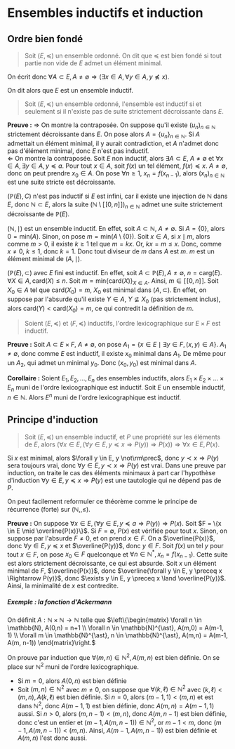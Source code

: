# Ensembles inductifs et induction
## Ordre bien fondé
> Soit $(E,\preceq)$ un ensemble ordonné. On dit que $\preceq$ est bien fondé si
> tout partie non vide de $E$ admet un élément minimal.

On écrit donc $\forall A \subset E, A \neq \emptyset \Rightarrow (\exists x \in A, \forall y \in A, y \not\preceq x)$.

On dit alors que $E$ est un ensemble inductif.

> Soit $(E, \preceq)$ un ensemble ordonné, l'ensemble est inductif
> si et seulement si il n'existe pas de suite strictement décroissante dans $E$.

__Preuve :__ $\Rightarrow$ On montre la contraposée. On suppose qu'il existe
$(u_n)_{n \in \mathbb{N}}$ strictement décroissante dans $E$. On pose alors
$A = \{u_n\}_{n \in \mathbb{N}}$. Si $A$ admettait un élément minimal, il y aurait
contradiction, et $A$ n'admet donc pas d'élément minimal, donc $E$ n'est pas inductif.\
$\Leftarrow$ On montre la contraposée. Soit $E$ non inductif, alors $\exists A \subset E$,
$A \neq \emptyset$ et $\forall x \in A, \exists y \in A, y \preceq a$. Pour tout
$x \in A$, soit $f(x)$ un tel élément, $f(x) \preceq x$. $A \neq \emptyset$,
donc on peut prendre $x_0 \in A$. On pose $\forall n \geq 1$, $x_n = f(x_{n-1})$,
alors $(x_n)_{n \in \mathbb{N}}$ est une suite stricte est décroissante.

$(\mathbb{P}(E), C)$ n'est pas inductif si $E$ est infini, car il existe une
injection de $\mathbb{N}$ dans $E$, donc $\mathbb{N} \subset E$, alors la suite
$(\mathbb{N} \setminus [\![0,n]\!])_{n \in \mathbb{N}}$ admet une suite
strictement décroissante de $\mathbb{P}(E)$.

$(\mathbb{N}, \mid)$ est un ensemble inductif. En effet, soit $A \subset \mathbb{N}$,
$A \neq \emptyset$. Si $A = \{0\}$, alors $0 = \text{min}(A)$.
Sinon, on pose $m = \text{min}(A \setminus \{0\})$.
Soit $x \in A$, si $x \mid m$, alors comme $m > 0$, il existe $k \geq 1$ tel que
$m = kx$. Or, $kx = m \leq x$. Donc, comme $x \neq 0$, $k \leq 1$, donc $k = 1$.
Donc tout diviseur de $m$ dans $A$ est $m$. $m$ est un élément minimal de $(A, \mid)$.

$(\mathbb{P}(E), \subset)$ avec $E$ fini est inductif. En effet, soit $A \subset \mathbb{P}(E), A \neq \emptyset$,
$n = \text{carg}(E)$. $\forall X \in A, \text{card}(X) \leq n$. Soit $m = \text{min}\{\text{card}(X)\}_{X \in A}$.
Ainsi, $m \in [\![0,n]\!]$. Soit $X_0 \in A$ tel que $\text{card}(X_0) = m$,
$X_0$ est minimal dans $(A, \subset)$. En effet, on suppose par l'absurde qu'il
existe $Y \in A$, $Y \not \subseteq X_0$ (pas strictement inclus), alors
$\text{card}(Y) < \text{card}(X_0) = m$, ce qui contredit la définition de $m$.

> Soient $(E, \preceq)$ et $(F, \preceq)$ inductifs, l'ordre lexicographique sur
> $E \times F$ est inductif.

__Preuve :__ Soit $A \subset E \times F$, $A \neq \emptyset$,
on pose $A_1 = \{x \in E \mid \exists y \in F, (x,y) \in A\}$. $A_1 \neq \emptyset$,
donc comme $E$ est inductif, il existe $x_0$ minimal dans $A_1$. De même pour un
$A_2$, qui admet un minimal $y_0$. Donc $(x_0,y_0)$ est minimal dans $A$.

__Corollaire :__ Soient $E_1,E_2,\ldots,E_n$ des ensembles inductifs, alors $E_1 \times E_2 \times \ldots \times E_n$
muni de l'ordre lexicographique est inductif. Soit $E$ un ensemble inductif,
$n \in \mathbb{N}$. Alors $E^n$ muni de l'ordre lexicographique est inductif.

## Principe d'induction
> Soit $(E, \preceq)$ un ensemble inductif, et $P$ une propriété sur les éléments
> de $E$, alors
> $(\forall x \in E, (\forall y \in E, y \preceq x \Rightarrow P(y)) \Rightarrow P(x)) \Rightarrow \forall x \in E, P(x)$.

Si $x$ est minimal, alors $\forall y \in E, y \not\rm\prec$, donc $y \prec x \Rightarrow P(y)$
sera toujours vrai, donc $\forall y \in E, y \prec x \Rightarrow P(y)$
est vrai.
Dans une preuve par induction, on traite le cas des éléments minimaux à part car
l'hypothèse d'induction $\forall y \in E, y \preceq x \Rightarrow P(y)$ est une
tautologie qui ne dépend pas de $P$.

On peut facilement reformuler ce théorème comme le principe de récurrence
(forte) sur $(\mathbb{N},, \leq)$.

__Preuve :__ On suppose $\forall x \in E, (\forall y \in E, y \preceq a \Rightarrow P(y)) \Rightarrow P(x)$.
Soit $F = \{x \in E \mid \overline{P(x)}\}$. Si $F = \emptyset$, $P(x)$
est vérifiée pour tout $x$.
Sinon, on suppose par l'absurde $F \neq 0$, et on prend $x \in F$. On a
$\overline{P(x)}$, donc $\forall y \in E, y \preceq x$ et $\overline{P(y)}$,
donc $y \in F$. Soit $f(x)$ un tel $y$ pour tout $x \in F$,
on pose $x_0 \in F$ quelconque et $\forall n \in \mathbb{N}^{\ast}, x_n = f(x_{n-1})$.
Cette suite est alors strictement décroissante, ce qui est absurde.
Soit $x$ un élément minimal de $F$, $\overline{P(x)}$,
donc $\overline{\forall y \in E, y \preceq x \Rightarrow P(y)}$,
donc $\exists y \in E, y \preceq x \land \overline{P(y)}$. Ainsi,
la minimalité de $x$ est contredite.

##### Exemple : la fonction d'Ackermann
On définit $A: \mathbb{N} \times \mathbb{N} \to \mathbb{N}$ telle que
$\left\{\begin{matrix} \forall n \in \mathbb{N}, A(0,n) = n+1 \\ \forall n \in \mathbb{N}^{\ast}, A(m,0) = A(m-1, 1) \\ \forall m \in \mathbb{N}^{\ast}, n \in \mathbb{N}^{\ast}, A(m,n) = A(m-1, A(m, n-1)) \end{matrix}\right.$

On prouve par induction que $\forall (m,n) \in \mathbb{N}^2, A(m,n)$ est bien
définie. On se place sur $\mathbb{N}^2$ muni de l'ordre lexicographique.
- Si $m = 0$, alors $A(0,n)$ est bien définie
- Soit $(m,n) \in \mathbb{N}^2$ avec $m \neq 0$, on suppose que $\forall (k,\ell) \in \mathbb{N}^2$
  avec $(k,\ell) < (m,n), A(k,\ell)$ est bien définie.
  Si $n = 0$, alors $(m-1, 1) < (m,n)$ et est dans $\mathbb{N}^2$,
  donc $A(m-1, 1)$ est bien définie, donc $A(m,n) = A(m-1,1)$ aussi.
  Si $n > 0$, alors $(m,n-1) < (m,n)$, donc $A(m,n-1)$ est bien définie,
  donc c'est un entier et $(m-1, A(m,n-1)) \in \mathbb{N}^2$,
  or $m-1 < m$, donc $(m-1, A(m,n-1)) < (m,n)$. Ainsi, $A(m-1, A(m,n-1))$
  est bien définie et $A(m,n)$ l'est donc aussi.
